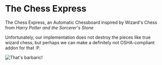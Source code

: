 # The Chess Express

The Chess Express, an Automatic Chessboard inspired by Wizard's Chess from _Harry Potter and the Sorcerer's Stone_

Unfortunately, our implementation does not destroy the pieces like true wizard chess, but perhaps we can make a definitely not OSHA-compliant addon for that :P.

![That's barbaric!](https://thumbs.gfycat.com/ThunderousAnnualBushsqueaker-small.gif)

